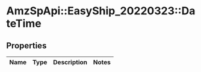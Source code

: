 # AmzSpApi::EasyShip_20220323::DateTime

## Properties
Name | Type | Description | Notes
------------ | ------------- | ------------- | -------------

